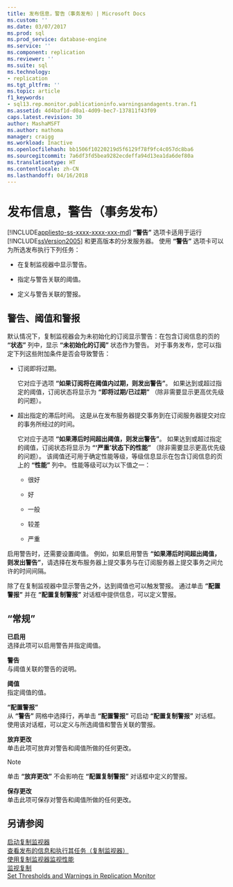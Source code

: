 ```yaml
---
title: 发布信息，警告（事务发布）| Microsoft Docs
ms.custom: ''
ms.date: 03/07/2017
ms.prod: sql
ms.prod_service: database-engine
ms.service: ''
ms.component: replication
ms.reviewer: ''
ms.suite: sql
ms.technology:
- replication
ms.tgt_pltfrm: ''
ms.topic: article
f1_keywords:
- sql13.rep.monitor.publicationinfo.warningsandagents.tran.f1
ms.assetid: 4d4baf1d-d0a1-4d09-bec7-137811f43f09
caps.latest.revision: 30
author: MashaMSFT
ms.author: mathoma
manager: craigg
ms.workload: Inactive
ms.openlocfilehash: bb1506f10220219d5f6129f78f9fc4c057dc8ba6
ms.sourcegitcommit: 7a6df3fd5bea9282ecdeffa94d13ea1da6def80a
ms.translationtype: HT
ms.contentlocale: zh-CN
ms.lasthandoff: 04/16/2018
---
```

# <a name="publication-information-warnings-transactional-publication"></a>发布信息，警告（事务发布）
[!INCLUDE[appliesto-ss-xxxx-xxxx-xxx-md](../../includes/appliesto-ss-xxxx-xxxx-xxx-md.md)]
  **“警告”** 选项卡适用于运行 [!INCLUDE[ssVersion2005](../../includes/ssversion2005-md.md)] 和更高版本的分发服务器。 使用 **“警告”** 选项卡可以为所选发布执行下列任务：  
  
-   在复制监视器中显示警告。  
  
-   指定与警告关联的阈值。  
  
-   定义与警告关联的警报。  
  
## <a name="warnings-thresholds-and-alerts"></a>警告、阈值和警报  
 默认情况下，复制监视器会为未初始化的订阅显示警告：在包含订阅信息的页的 **“状态”** 列中，显示 **“未初始化的订阅”** 状态作为警告。 对于事务发布，您可以指定下列这些附加条件是否会导致警告：  
  
-   订阅即将过期。  
  
     它对应于选项 **“如果订阅将在阈值内过期，则发出警告”**。 如果达到或超过指定的阈值，订阅状态将显示为 **“即将过期/已过期”** （除非需要显示更高优先级的问题）。  
  
-   超出指定的滞后时间。 这是从在发布服务器提交事务到在订阅服务器提交对应的事务所经过的时间。  
  
     它对应于选项 **“如果滞后时间超出阈值，则发出警告”**。 如果达到或超过指定的阈值，订阅状态将显示为 **“‘严重’状态下的性能”** （除非需要显示更高优先级的问题）。 该阈值还可用于确定性能等级，等级信息显示在包含订阅信息的页上的 **“性能”** 列中。 性能等级可以为以下值之一：  
  
    -   很好  
  
    -   好  
  
    -   一般  
  
    -   较差  
  
    -   严重  
  
 启用警告时，还需要设置阈值。 例如，如果启用警告 **“如果滞后时间超出阈值，则发出警告”**，请选择在发布服务器上提交事务与在订阅服务器上提交事务之间允许的时间间隔。  
  
 除了在复制监视器中显示警告之外，达到阈值也可以触发警报。 通过单击 **“配置警报”** 并在 **“配置复制警报”** 对话框中提供信息，可以定义警报。  
  
## <a name="options"></a>“常规”  
 **已启用**  
 选择此项可以启用警告并指定阈值。  
  
 **警告**  
 与阈值关联的警告的说明。  
  
 **阈值**  
 指定阈值的值。  
  
 **“配置警报”**  
 从 **“警告”** 网格中选择行，再单击 **“配置警报”** 可启动 **“配置复制警报”** 对话框。 使用该对话框，可以定义与所选阈值和警告关联的警报。  
  
 **放弃更改**  
 单击此项可放弃对警告和阈值所做的任何更改。  
  
> [!NOTE]  
>  单击 **“放弃更改”** 不会影响在 **“配置复制警报”** 对话框中定义的警报。  
  
 **保存更改**  
 单击此项可保存对警告和阈值所做的任何更改。  
  
## <a name="see-also"></a>另请参阅  
 [启动复制监视器](../../relational-databases/replication/monitor/start-the-replication-monitor.md)   
 [查看发布的信息和执行其任务（复制监视器）](../../relational-databases/replication/monitor/view-information-and-perform-tasks-for-a-publication-replication-monitor.md)   
 [使用复制监视器监视性能](../../relational-databases/replication/monitor/monitor-performance-with-replication-monitor.md)   
 [监视复制](../../relational-databases/replication/monitor/monitoring-replication-overview.md)   
 [Set Thresholds and Warnings in Replication Monitor](../../relational-databases/replication/monitor/set-thresholds-and-warnings-in-replication-monitor.md)  
  
  
